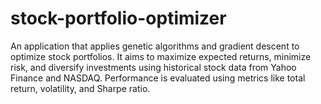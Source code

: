 # stock-portfolio-optimizer
An application that applies genetic algorithms and gradient descent to optimize stock portfolios. It aims to maximize expected returns, minimize risk, and diversify investments using historical stock data from Yahoo Finance and NASDAQ. Performance is evaluated using metrics like total return, volatility, and Sharpe ratio.
